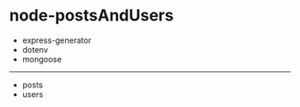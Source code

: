 # node-postsAndUsers

* express-generator
* dotenv
* mongoose
----------------------------------------------------------------
* posts
* users